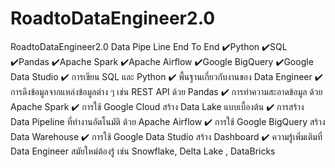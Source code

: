 # RoadtoDataEngineer2.0
RoadtoDataEngineer2.0
Data Pipe Line End To End
✔️Python
✔️SQL
✔️Pandas
✔️Apache Spark
✔️Apache Airflow
✔️Google BigQuery
✔️Google Data Studio
✔️ การเขียน SQL และ Python
✔️ พื้นฐานเกี่ยวกับงานของ Data Engineer
✔️ การดึงข้อมูลจากแหล่งข้อมูลต่าง ๆ เช่น REST API ด้วย Pandas
✔️ การทำความสะอาดข้อมูล ด้วย Apache Spark
✔️ การใช้ Google Cloud สร้าง Data Lake แบบเบื้องต้น
✔️ การสร้าง Data Pipeline ที่ทำงานอัตโนมัติ ด้วย Apache Airflow
✔️ การใช้ Google BigQuery สร้าง Data Warehouse
✔️ การใช้ Google Data Studio สร้าง Dashboard
✔️ ความรู้เพิ่มเติมที่ Data Engineer สมัยใหม่ต้องรู้ เช่น Snowflake, Delta Lake , DataBricks
